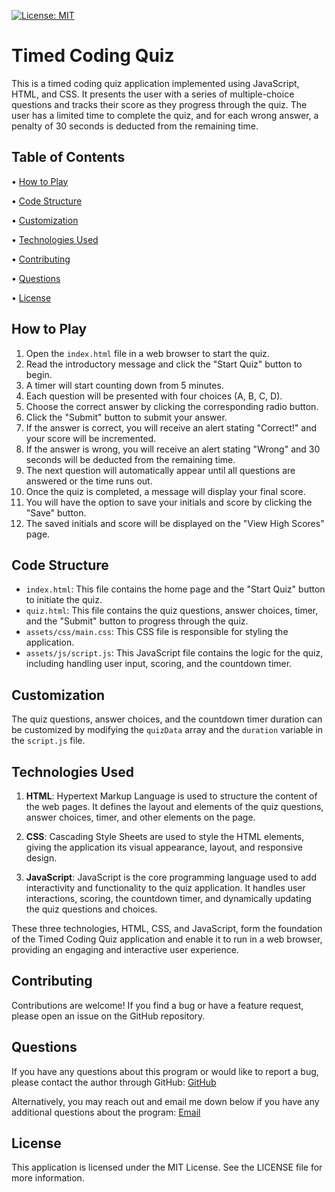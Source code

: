 [![License: MIT](https://img.shields.io/badge/License-MIT-yellow.svg)](https://opensource.org/licenses/MIT)

# Timed Coding Quiz

This is a timed coding quiz application implemented using JavaScript, HTML, and CSS. It presents the user with a series of multiple-choice questions and tracks their score as they progress through the quiz. The user has a limited time to complete the quiz, and for each wrong answer, a penalty of 30 seconds is deducted from the remaining time.

## Table of Contents

 • [How to Play](#how-to-play)

 • [Code Structure](#code-structure)

 • [Customization](#customization)

 • [Technologies Used](#technologies-used)

 • [Contributing](#contributing)

 • [Questions](#questions)

 • [License](#license)

## How to Play

1. Open the `index.html` file in a web browser to start the quiz.
2. Read the introductory message and click the "Start Quiz" button to begin.
3. A timer will start counting down from 5 minutes.
4. Each question will be presented with four choices (A, B, C, D).
5. Choose the correct answer by clicking the corresponding radio button.
6. Click the "Submit" button to submit your answer.
7. If the answer is correct, you will receive an alert stating "Correct!" and your score will be incremented.
8. If the answer is wrong, you will receive an alert stating "Wrong" and 30 seconds will be deducted from the remaining time.
9. The next question will automatically appear until all questions are answered or the time runs out.
10. Once the quiz is completed, a message will display your final score.
11. You will have the option to save your initials and score by clicking the "Save" button.
12. The saved initials and score will be displayed on the "View High Scores" page.

## Code Structure

+ `index.html`: This file contains the home page and the "Start Quiz" button to initiate the quiz.
+ `quiz.html`: This file contains the quiz questions, answer choices, timer, and the "Submit" button to progress through the quiz.
+ `assets/css/main.css`: This CSS file is responsible for styling the application.
+ `assets/js/script.js`: This JavaScript file contains the logic for the quiz, including handling user input, scoring, and the countdown timer.

## Customization

The quiz questions, answer choices, and the countdown timer duration can be customized by modifying the `quizData` array and the `duration` variable in the `script.js` file.

## Technologies Used

1. <b>HTML</b>: Hypertext Markup Language is used to structure the content of the web pages. It defines the layout and elements of the quiz questions, answer choices, timer, and other elements on the page.

2. <b>CSS</b>: Cascading Style Sheets are used to style the HTML elements, giving the application its visual appearance, layout, and responsive design.

3. <b>JavaScript</b>: JavaScript is the core programming language used to add interactivity and functionality to the quiz application. It handles user interactions, scoring, the countdown timer, and dynamically updating the quiz questions and choices.

These three technologies, HTML, CSS, and JavaScript, form the foundation of the Timed Coding Quiz application and enable it to run in a web browser, providing an engaging and interactive user experience.

## Contributing

Contributions are welcome! If you find a bug or have a feature request, please open an issue on the GitHub repository.

## Questions

If you have any questions about this program or would like to report a bug, please contact the author through GitHub:
[GitHub](https://github.com/tg1489/)

Alternatively, you may reach out and email me down below if you have any additional questions about the program:
[Email](mailto:tonyguarino1489@gmail.com)

## License

This application is licensed under the MIT License. See the LICENSE file for more information.
